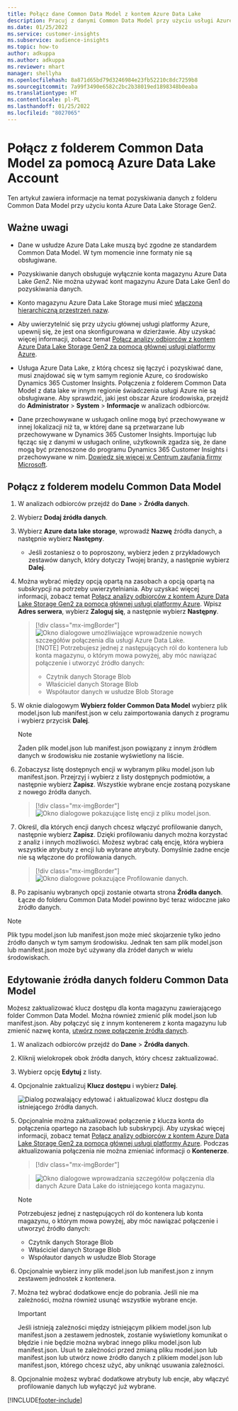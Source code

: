 ```yaml
---
title: Połącz dane Common Data Model z kontem Azure Data Lake
description: Pracuj z danymi Common Data Model przy użyciu usługi Azure Data Lake Storage.
ms.date: 01/25/2022
ms.service: customer-insights
ms.subservice: audience-insights
ms.topic: how-to
author: adkuppa
ms.author: adkuppa
ms.reviewer: mhart
manager: shellyha
ms.openlocfilehash: 8a871d65bd79d3246984e23fb52210c8dc7259b8
ms.sourcegitcommit: 7a99f3490e6582c2bc2b38019ed1898348b0eaba
ms.translationtype: HT
ms.contentlocale: pl-PL
ms.lasthandoff: 01/25/2022
ms.locfileid: "8027065"
---
```

# <a name="connect-to-a-common-data-model-folder-using-an-azure-data-lake-account"></a>Połącz z folderem Common Data Model za pomocą Azure Data Lake Account

Ten artykuł zawiera informacje na temat pozyskiwania danych z folderu Common Data Model przy użyciu konta Azure Data Lake Storage Gen2.

## <a name="important-considerations"></a>Ważne uwagi

- Dane w usłudze Azure Data Lake muszą być zgodne ze standardem Common Data Model. W tym momencie inne formaty nie są obsługiwane.

- Pozyskiwanie danych obsługuje wyłącznie konta magazynu Azure Data Lake *Gen2*. Nie można używać kont magazynu Azure Data Lake Gen1 do pozyskiwania danych.

- Konto magazynu Azure Data Lake Storage musi mieć [włączoną hierarchiczną przestrzeń nazw](/azure/storage/blobs/data-lake-storage-namespace).

- Aby uwierzytelnić się przy użyciu głównej usługi platformy Azure, upewnij się, że jest ona skonfigurowana w dzierżawie. Aby uzyskać więcej informacji, zobacz temat [Połącz analizy odbiorców z kontem Azure Data Lake Storage Gen2 za pomocą głównej usługi platformy Azure](connect-service-principal.md).

- Usługa Azure Data Lake, z którą chcesz się łączyć i pozyskiwać dane, musi znajdować się w tym samym regionie Azure, co środowisko Dynamics 365 Customer Insights. Połączenia z folderem Common Data Model z data lake w innym regionie świadczenia usługi Azure nie są obsługiwane. Aby sprawdzić, jaki jest obszar Azure środowiska, przejdź do **Administrator** > **System** > **Informacje** w analizach odbiorców.

- Dane przechowywane w usługach online mogą być przechowywane w innej lokalizacji niż ta, w której dane są przetwarzane lub przechowywane w Dynamics 365 Customer Insights. Importując lub łącząc się z danymi w usługach online, użytkownik zgadza się, że dane mogą być przenoszone do programu Dynamics 365 Customer Insights i przechowywane w nim. [Dowiedz się więcej w Centrum zaufania firmy Microsoft](https://www.microsoft.com/trust-center).

## <a name="connect-to-a-common-data-model-folder"></a>Połącz z folderem modelu Common Data Model

1. W analizach odbiorców przejdź do **Dane** > **Źródła danych**.

1. Wybierz **Dodaj źródła danych**.

1. Wybierz **Azure data lake storage**, wprowadź **Nazwę** źródła danych, a następnie wybierz **Następny**.

   - Jeśli zostaniesz o to poproszony, wybierz jeden z przykładowych zestawów danych, który dotyczy Twojej branży, a następnie wybierz **Dalej**. 

1. Można wybrać między opcją opartą na zasobach a opcją opartą na subskrypcji na potrzeby uwierzytelniania. Aby uzyskać więcej informacji, zobacz temat [Połącz analizy odbiorców z kontem Azure Data Lake Storage Gen2 za pomocą głównej usługi platformy Azure](connect-service-principal.md). Wpisz **Adres serwera**, wybierz **Zaloguj się**, a następnie wybierz **Następny**.
   > [!div class="mx-imgBorder"]
   > ![Okno dialogowe umożliwiające wprowadzenie nowych szczegółów połączenia dla usługi Azure Data Lake.](media/enter-new-storage-details.png)
   > [!NOTE]
   > Potrzebujesz jednej z następujących ról do kontenera lub konta magazynu, o którym mowa powyżej, aby móc nawiązać połączenie i utworzyć źródło danych:
   >  - Czytnik danych Storage Blob
   >  - Właściciel danych Storage Blob
   >  - Współautor danych w usłudze Blob Storage

1. W oknie dialogowym **Wybierz folder Common Data Model** wybierz plik model.json lub manifest.json w celu zaimportowania danych z programu i wybierz przycisk **Dalej**.
   > [!NOTE]
   > Żaden plik model.json lub manifest.json powiązany z innym źródłem danych w środowisku nie zostanie wyświetlony na liście.

1. Zobaczysz listę dostępnych encji w wybranym pliku model.json lub manifest.json. Przejrzyj i wybierz z listy dostępnych podmiotów, a następnie wybierz **Zapisz**. Wszystkie wybrane encje zostaną pozyskane z nowego źródła danych.
   > [!div class="mx-imgBorder"]
   > ![Okno dialogowe pokazujące listę encji z pliku model.json.](media/review-entities.png)

8. Określ, dla których encji danych chcesz włączyć profilowanie danych, następnie wybierz **Zapisz**. Dzięki profilowaniu danych można korzystać z analiz i innych możliwości. Możesz wybrać całą encję, która wybiera wszystkie atrybuty z encji lub wybrane atrybuty. Domyślnie żadne encje nie są włączone do profilowania danych.
   > [!div class="mx-imgBorder"]
   > ![Okno dialogowe pokazujące Profilowanie danych.](media/dataprofiling-entities.png)

9. Po zapisaniu wybranych opcji zostanie otwarta strona **Źródła danych**. Łącze do folderu Common Data Model powinno być teraz widoczne jako źródło danych.

> [!NOTE]
> Plik typu model.json lub manifest.json może mieć skojarzenie tylko jedno źródło danych w tym samym środowisku. Jednak ten sam plik model.json lub manifest.json może być używany dla źródeł danych w wielu środowiskach.

## <a name="edit-a-common-data-model-folder-data-source"></a>Edytowanie źródła danych folderu Common Data Model

Możesz zaktualizować klucz dostępu dla konta magazynu zawierającego folder Common Data Model. Można również zmienić plik model.json lub manifest.json. Aby połączyć się z innym kontenerem z konta magazynu lub zmienić nazwę konta, [utwórz nowe połączenie źródła danych](#connect-to-a-common-data-model-folder).

1. W analizach odbiorców przejdź do **Dane** > **Źródła danych**.

2. Kliknij wielokropek obok źródła danych, który chcesz zaktualizować.

3. Wybierz opcję **Edytuj** z listy.

4. Opcjonalnie zaktualizuj **Klucz dostępu** i wybierz **Dalej**.

   ![Dialog pozwalający edytować i aktualizować klucz dostępu dla istniejącego źródła danych.](media/edit-access-key.png)

5. Opcjonalnie można zaktualizować połączenie z klucza konta do połączenia opartego na zasobach lub subskrypcji. Aby uzyskać więcej informacji, zobacz temat [Połącz analizy odbiorców z kontem Azure Data Lake Storage Gen2 za pomocą głównej usługi platformy Azure](connect-service-principal.md). Podczas aktualizowania połączenia nie można zmieniać informacji o **Kontenerze**.
   > [!div class="mx-imgBorder"]

   > ![Okno dialogowe wprowadzania szczegółów połączenia dla danych Azure Data Lake do istniejącego konta magazynu.](media/enter-existing-storage-details.png)

   > [!NOTE]
   > Potrzebujesz jednej z następujących ról do kontenera lub konta magazynu, o którym mowa powyżej, aby móc nawiązać połączenie i utworzyć źródło danych:
   >  - Czytnik danych Storage Blob
   >  - Właściciel danych Storage Blob
   >  - Współautor danych w usłudze Blob Storage


6. Opcjonalnie wybierz inny plik model.json lub manifest.json z innym zestawem jednostek z kontenera.

7. Można też wybrać dodatkowe encje do pobrania. Jeśli nie ma zależności, można również usunąć wszystkie wybrane encje.

   > [!IMPORTANT]
   > Jeśli istnieją zależności między istniejącym plikiem model.json lub manifest.json a zestawem jednostek, zostanie wyświetlony komunikat o błędzie i nie będzie można wybrać innego pliku model.json lub manifest.json. Usuń te zależności przed zmianą pliku model.json lub manifest.json lub utwórz nowe źródło danych z plikiem model.json lub manifest.json, którego chcesz użyć, aby uniknąć usuwania zależności.

8. Opcjonalnie możesz wybrać dodatkowe atrybuty lub encje, aby włączyć profilowanie danych lub wyłączyć już wybrane.   


[!INCLUDE[footer-include](../includes/footer-banner.md)]

